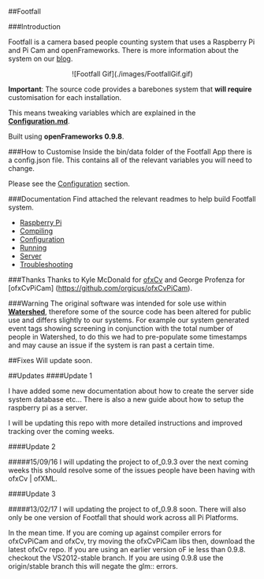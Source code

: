 ##Footfall

###Introduction

Footfall is a camera based people counting system that uses a Raspberry Pi and Pi Cam and openFrameworks. There is more information about the system on our [blog](http://blogs.wcode.org/2015/04/footfall-a-camera-based-people-counting-system-for-under-60/).

<center>![Footfall Gif](./images/FootfallGif.gif)</center>

**Important**: The source code provides a barebones system that **will require** customisation for each installation. 

This means tweaking variables which are explained in the **[Configuration.md](./docs/configuration.md)**.

Built using **openFrameworks 0.9.8**.

###How to Customise
Inside the bin/data folder of the Footfall App there is a config.json file. This contains all of the relevant variables you will need to change.

Please see the [Configuration](./docs/config.md) section.

###Documentation
Find attached the relevant readmes to help build Footfall system.

* [Raspberry Pi](./docs/rpi.md)
* [Compiling](./docs/compiling.md)
* [Configuration](./docs/configuration.md)
* [Running](./docs/running.md)
* [Server](./docs/server.md)
* [Troubleshooting](./docs/troubleshooting.md)

###Thanks
Thanks to Kyle McDonald for [ofxCv](http://github.com/kylemcdonald/ofxCv) and George Profenza for [ofxCvPiCam] (https://github.com/orgicus/ofxCvPiCam).

###Warning
The original software was intended for sole use within **[Watershed](http://www.watershed.co.uk)**, therefore some of the source code has been altered for public use and differs slightly to our systems. For example our system generated event tags showing screening in conjunction with the total number of people in Watershed, to do this we had to pre-populate some timestamps and may cause an issue if the system is ran past a certain time.

##Fixes
Will update soon.


##Updates
####Update 1

I have added some new documentation about how to create the server side system  database etc... There is also a new guide about how to setup the raspberry pi as a server.

I will be updating this repo with more detailed instructions and improved tracking over the coming weeks.

####Update 2

#####15/09/16
I will updating the project to of_0.9.3 over the next coming weeks this should resolve some of the issues people have been having with ofxCv | ofXML.

####Update 3

#####13/02/17
I will updating the project to of_0.9.8 soon. There will also only be one version of Footfall that should work across all Pi Platforms.

In the mean time. If you are coming up against compiler errors for ofxCvPiCam and ofxCv, try moving the ofxCvPiCam libs then, download the latest ofxCv repo. If you are using an earlier version oF ie less than 0.9.8. checkout the VS2012-stable branch. If you are using 0.9.8 use the origin/stable branch this will negate the glm:: errors. 